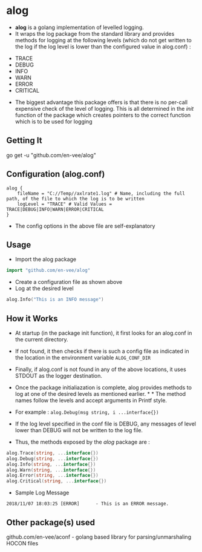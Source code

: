 # alog
* **alog** is a golang implementation of levelled logging.  
* It wraps the log package from the standard library and provides methods for logging at the following levels (which do not get written to the log if the log level is lower than the configured value in alog.conf) :
- TRACE
- DEBUG
- INFO
- WARN
- ERROR
- CRITICAL
* The biggest advantage this package offers is that there is no per-call expensive check of the level of logging. This is all determined in the *init* function of the package which creates pointers to the correct function which is to be used for logging

## Getting It
go get -u "github.com/en-vee/alog"

## Configuration (alog.conf)
```shell
alog {
    fileName = "C://Temp//axlrate1.log" # Name, including the full path, of the file to which the log is to be written
    logLevel = "TRACE" # Valid Values = TRACE|DEBUG|INFO|WARN|ERROR|CRITICAL
}
```
* The config options in the above file are self-explanatory

## Usage
* Import the alog package
```go
import "github.com/en-vee/alog"
```
* Create a configuration file as shown above
* Log at the desired level
```go
alog.Info("This is an INFO message")
```

## How it Works
* At startup (in the package init function), it first looks for an alog.conf in the current directory.  
* If not found, it then checks if there is such a config file as indicated in the location in the environment variable ```ALOG_CONF_DIR```  
* Finally, if alog.conf is not found in any of the above locations, it uses STDOUT as the logger destination.  
* Once the package initialiazation is complete, alog provides methods to log at one of the desired levels as mentioned earlier. * * The method names follow the levels and accept arguments in Printf style.  
* For example : ```alog.Debug(msg string, i ...interface{})```  
* If the log level specified in the conf file is DEBUG, any messages of level lower than DEBUG will not be written to the log file.

* Thus, the methods exposed by the *alog* package are :
```go
alog.Trace(string, ...interface{})
alog.Debug(string, ...interface{})
alog.Info(string, ...interface{})
alog.Warn(string, ...interface{})
alog.Error(string, ...interface{})
alog.Critical(string, ...interface{})
```
* Sample Log Message
```shell
2018/11/07 18:03:25 [ERROR]      - This is an ERROR message.
```


## Other package(s) used
github.com/en-vee/aconf - golang based library for parsing/unmarshaling HOCON files

